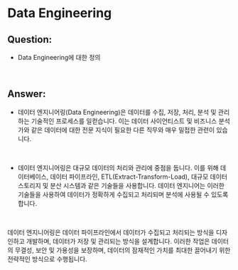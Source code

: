 # Data Engineering

## Question: 

- Data Engineering에 대한 정의

<br>

## Answer:

- 데이터 엔지니어링(Data Engineering)은 데이터를 수집, 저장, 처리, 분석 및 관리하는 기술적인 프로세스를 일컫습니다. 이는 데이터 사이언티스트 및 비즈니스 분석가와 같은 데이터에 대한 전문 지식이 필요한 다른 직무와 매우 밀접한 관련이 있습니다.

<br>

- 데이터 엔지니어링은 대규모 데이터의 처리와 관리에 중점을 둡니다. 이를 위해 데이터베이스, 데이터 파이프라인, ETL(Extract-Transform-Load), 대규모 데이터 스토리지 및 분산 시스템과 같은 기술들을 사용합니다. 데이터 엔지니어는 이러한 기술들을 사용하여 데이터가 정확하게 수집되고 처리되며 분석에 사용될 수 있도록 합니다.

<br>

데이터 엔지니어링은 데이터 파이프라인에서 데이터가 수집되고 처리되는 방식을 디자인하고 개발하며, 데이터가 저장 및 관리되는 방식을 설계합니다. 이러한 작업은 데이터의 무결성, 보안 및 가용성을 보장하며, 데이터의 잠재적인 가치를 최대한 끌어내기 위한 전략적인 방식으로 수행됩니다.

<br>